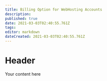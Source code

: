 ```yaml
---
title: Billing Option for WebHosting Accounts
description: 
published: true
date: 2021-03-03T02:40:55.761Z
tags: 
editor: markdown
dateCreated: 2021-03-03T02:40:55.761Z
---
```


# Header
Your content here